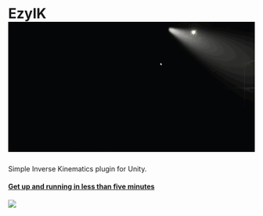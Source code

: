 # EzyIK <br> <img src="https://raw.githubusercontent.com/henry9836/repo-readme-resources/main/gif/IK_2.gif"></img>

Simple Inverse Kinematics plugin for Unity.

#### [ Get up and running in less than five minutes](https://github.com/henry9836/EzyIK/blob/master/EzyIK%20Documentation.pdf)
<img src="https://raw.githubusercontent.com/henry9836/repo-readme-resources/main/gif/IK.gif"></img>
